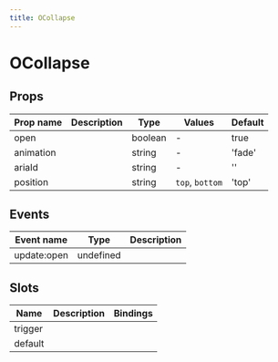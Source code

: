```yaml
---
title: OCollapse
---
```


# OCollapse

## Props

| Prop name | Description | Type    | Values          | Default |
| --------- | ----------- | ------- | --------------- | ------- |
| open      |             | boolean | -               | true    |
| animation |             | string  | -               | 'fade'  |
| ariaId    |             | string  | -               | ''      |
| position  |             | string  | `top`, `bottom` | 'top'   |

## Events

| Event name  | Type      | Description |
| ----------- | --------- | ----------- |
| update:open | undefined |

## Slots

| Name    | Description | Bindings |
| ------- | ----------- | -------- |
| trigger |             |          |
| default |             |          |
